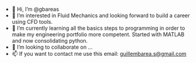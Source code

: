 - 👋 Hi, I’m @gbareas
- 👀 I’m interested in Fluid Mechanics and looking forward to build a career using CFD tools.
- 🌱 I’m currently learning all the basics steps to programming in order to make my engineering portfolio more competent. Started with MATLAB and now consolidating python.
- 💞️ I’m looking to collaborate on ...
- 📫 If you want to contact me use this email: guillembarea.s@gmail.com

<!---
gbareas/gbareas is a ✨ special ✨ repository because its `README.md` (this file) appears on your GitHub profile.
You can click the Preview link to take a look at your changes.
--->
